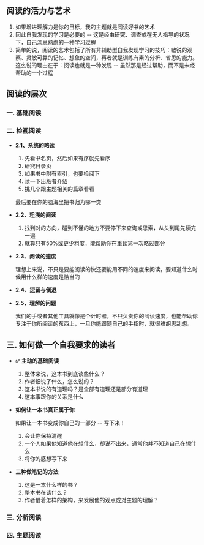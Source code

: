 
## 阅读的活力与艺术

1.  如果增进理解力是你的目标，我的主题就是阅读好书的艺术
2.  因此自我发现的学习是必要的 -- 这是经由研究、调查或在无人指导的状况下，自己深思熟虑的一种学习过程
3.  简单的说，阅读的艺术包括了所有非辅助型自我发现学习的技巧：敏锐的观察、灵敏可靠的记忆、想象的空间，再者就是训练有素的分析、省思的能力。这么说的理由在于：阅读也就是一种发现 -- 虽然那是经过帮助，而不是未经帮助的一个过程


## 阅读的层次


### 一. 基础阅读


### 二. 检视阅读

-  **2.1、系统的略读**

	1.  先看书名页，然后如果有序就先看序
	2.  研究目录页
	3.  如果书中附有索引，也要检阅下
	4.  读一下出版者介绍
	5.  挑几个跟主题相关的篇章看看
	   
	最后要在你的脑海里把书归为哪一类
 

-  **2.2、粗浅的阅读**

	1.  找到对的方向，碰到不懂的地方不要停下来查询或思索，从头到尾先读完一遍
	2.  就算只有50%或更少粗度，能帮助你在重读第一次略过部分

-  **2.3、阅读的速度**

	理想上来说，不只是要能阅读的快还要能用不同的速度来阅读，要知道什么时候用什么样的速度是恰当的

-  **2.4、逗留与倒退**


-  **2.5、理解的问题**

	我们的手或者其他工具就像是个计时器，不只负责你的阅读速度，也能帮助你专注于你所阅读的东西上，一旦你能跟随自己的手指时，就很难胡思乱想。



## 三. 如何做一个自我要求的读者


-  **✅ 主动的基础阅读**

	1.  整体来说，这本书到底谈些什么？
	2.  作者细说了什么，怎么说的？
	3.  这本书说的有道理吗？是全部有道理还是部分有道理
	4.  这本事跟你的关系是什么


-  **如何让一本书真正属于你**

	 如果让一本书变成你自己的一部分 -- 写下来！
	 1.  会让你保持清醒
	 2.  一个人如果他知道他在想什么，却说不出来，通常他并不知道自己在想什么
	 3.  将你的感想写下来


-   **三种做笔记的方法**

	1.  这是一本什么样的书？
	2.  整本书在谈什么？
	3.  作者借着怎样的架构，来发展他的观点或对主题的理解？


### 三. 分析阅读


### 四. 主题阅读


